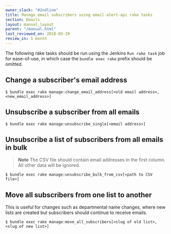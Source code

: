 ```yaml
---
owner_slack: "#2ndline"
title: Manage email subscribers using email-alert-api rake tasks
section: Emails
layout: manual_layout
parent: "/manual.html"
last_reviewed_on: 2018-03-29
review_in: 1 month
---
```


The following rake tasks should be run using the Jenkins `Run rake task` job for ease-of-use, in which case the `bundle exec rake` prefix should be omitted.

## Change a subscriber's email address

```shell
$ bundle exec rake manage:change_email_address[<old email address>, <new_email_address>]
```

## Unsubscribe a subscriber from all emails

```shell
$ bundle exec rake manage:unsubscribe_single[<email address>]
```

## Unsubscribe a list of subscribers from all emails in bulk

> **Note**
> The CSV file should contain email addresses in the first column. All other data will be ignored.

```shell
$ bundle exec rake manage:unsubscribe_bulk_from_csv[<path to CSV file>]
```

## Move all subscribers from one list to another

This is useful for changes such as departmental name changes, where new lists are created but subscribers should continue to receive emails.

```shell
$ bundle exec rake manage:move_all_subscribers[<slug of old list>, <slug of new list>]
```
